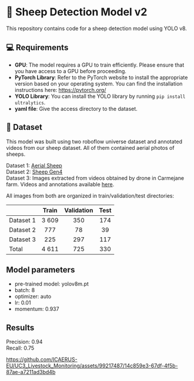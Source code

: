 # 🐏 Sheep Detection Model v2

This repository contains code for a sheep detection model using YOLO v8. <br>

## 💻 Requirements

- **GPU**: The model requires a GPU to train efficiently. Please ensure that you have access to a GPU before proceeding. <br>
- **PyTorch Library**: Refer to the PyTorch website to install the appropriate version based on your operating system. You can find the installation instructions here: <https://pytorch.org/> <br>
- **YOLO Library**: You can install the YOLO library by running `pip install ultralytics`.
- **yaml file**: Give the access directory to the dataset.

## 📄 Dataset
This model was built using two roboflow universe dataset and annotated videos from our sheep dataset. All of them contained aerial photos of sheeps.

 Dataset 1: [Aerial Sheep](https://universe.roboflow.com/riis/aerial-sheep/dataset/1) <br>
 Dataset 2: [Sheep Gen4](https://universe.roboflow.com/gbes/sheep-gen4/dataset/1) <br>
 Dataset 3: Images extracted from videos obtained by drone in Carmejane farm. Videos and annotations available [here](https://zenodo.org/communities/icaerus_he/records?q=&l=list&p=1&s=10&sort=newest). 
 

All images from both are organized in train/validation/test directories:

|  | Train | Validation | Test |
| --- | :---: | :---: | :---: | 
| Dataset 1 | 3 609| 350 | 174 |
| Dataset 2 | 777 | 78 | 39 |
| Dataset 3 | 225 | 297 | 117 |
|Total | 4 611 | 725 | 330 |

## Model parameters

- pre-trained model: yolov8m.pt
- batch: 8
- optimizer: auto
- lr: 0.01
- momentum: 0.937

## Results

Precision: 0.94 <br>
Recall: 0.75

https://github.com/ICAERUS-EU/UC3_Livestock_Monitoring/assets/99217487/14c859e3-67df-4f5b-87ae-a7211ad3bd4b




